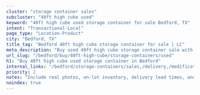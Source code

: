 ```yaml
---
cluster: "storage container sales"
subcluster: "40ft high cube used"
keyword: "40ft high cube used storage container for sale Bedford, TX"
intent: "Transactional-Local"
page_type: "Location-Product"
city: "Bedford, TX"
title_tag: "Bedford 40ft high cube storage container for sale | LC"
meta_description: "Buy used 40ft high cube storage container sale with local delivery in Bedford, TX. LC Container — local Since 2003. Request a fast quote today."
url_slug: "/bedford/buy/40ft-high-cube/storage-containers/used"
h1: "Buy 40ft high cube used storage container in Bedford"
internal_links: "/bedford/storage-containers/sales,/delivery,/modifications"
priority: 2
notes: "Include real photos, on-lot inventory, delivery lead times, and financing info."
noindex: true
---
```


<!-- TODO: Add unique city/inventory copy, images, and internal links here. -->
